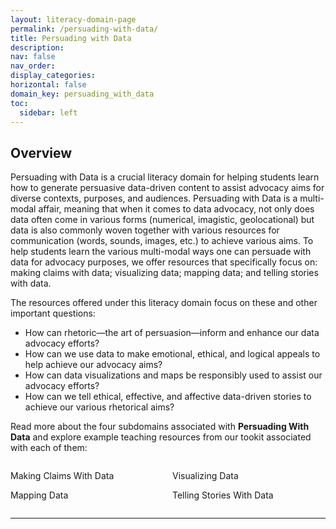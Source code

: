 ```yaml
---
layout: literacy-domain-page
permalink: /persuading-with-data/
title: Persuading with Data
description:
nav: false
nav_order:
display_categories:
horizontal: false
domain_key: persuading_with_data
toc:
  sidebar: left
---
```


## Overview

Persuading with Data is a crucial literacy domain for helping students learn how to generate persuasive data-driven content to assist advocacy aims for diverse contexts, purposes, and audiences. Persuading with Data is a multi-modal affair, meaning that when it comes to data advocacy, not only does data often come in various forms (numerical, imagistic, geolocational) but data is also commonly woven together with various resources for communication (words, sounds, images, etc.) to achieve various aims. To help students learn the various multi-modal ways one can persuade with data for advocacy purposes, we offer resources that specifically focus on: making claims with data; visualizing data; mapping data; and telling stories with data.

The resources offered under this literacy domain focus on these and other important questions:

- How can rhetoric—the art of persuasion—inform and enhance our data advocacy efforts?
- How can we use data to make emotional, ethical, and logical appeals to help achieve our advocacy aims?
- How can data visualizations and maps be responsibly used to assist our advocacy efforts?
- How can we tell ethical, effective, and affective data-driven stories to achieve our various rhetorical aims?

Read more about the four subdomains associated with **Persuading With Data** and explore example teaching resources from our tookit associated with each of them:

<div style="margin-top: 2em; margin-bottom: 2em; display: flex; flex-wrap: wrap; justify-content: center; gap: 1em; max-width: 600px; margin-left: auto; margin-right: auto;">
  <sl-button variant="primary" size="large" outline href="{{ site.baseurl }}/persuading-with-data/#making-claims-with-data" style="flex: 1 1 45%; min-width: 200px;">Making Claims With Data</sl-button>
  <sl-button variant="primary" size="large" outline href="{{ site.baseurl }}/persuading-with-data/#visualizing-data" style="flex: 1 1 45%; min-width: 200px;">Visualizing Data</sl-button>
  <sl-button variant="primary" size="large" outline href="{{site.baseurl}}/persuading-with-data/#mapping-data" style="flex: 1 1 45%; min-width: 200px;">Mapping Data</sl-button>
  <sl-button variant="primary" size="large" outline href="{{site.baseurl}}/persuading-with-data/#telling-stories-with-data" style="flex: 1 1 45%; min-width: 200px;">Telling Stories With Data</sl-button>
</div>

---
